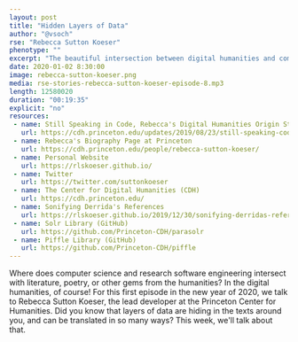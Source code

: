 ```yaml
---
layout: post
title: "Hidden Layers of Data"
author: "@vsoch"
rse: "Rebecca Sutton Koeser"
phenotype: ""
excerpt: "The beautiful intersection between digital humanities and computer science."
date: 2020-01-02 8:30:00
image: rebecca-sutton-koeser.png
media: rse-stories-rebecca-sutton-koeser-episode-8.mp3
length: 12580020
duration: "00:19:35"
explicit: "no"
resources:
 - name: Still Speaking in Code, Rebecca's Digital Humanities Origin Story
   url: https://cdh.princeton.edu/updates/2019/08/23/still-speaking-code/
 - name: Rebecca's Biography Page at Princeton
   url: https://cdh.princeton.edu/people/rebecca-sutton-koeser/
 - name: Personal Website
   url: https://rlskoeser.github.io/
 - name: Twitter
   url: https://twitter.com/suttonkoeser
 - name: The Center for Digital Humanities (CDH)
   url: https://cdh.princeton.edu/
 - name: Sonifying Derrida's References
   url: https://rlskoeser.github.io/2019/12/30/sonifying-derridas-references/
 - name: Solr Library (GitHub)
   url: https://github.com/Princeton-CDH/parasolr
 - name: Piffle Library (GitHub)
   url: https://github.com/Princeton-CDH/piffle
---
```


Where does computer science and research software engineering intersect with
literature, poetry, or other gems from the humanities? In the digital humanities, of course!
For this first episode in the new year of 2020, we talk to Rebecca Sutton Koeser, the lead
developer at the Princeton Center for Humanities. Did you know that layers of data are
hiding in the texts around you, and can be translated in so many ways? This week,
we'll talk about that.
